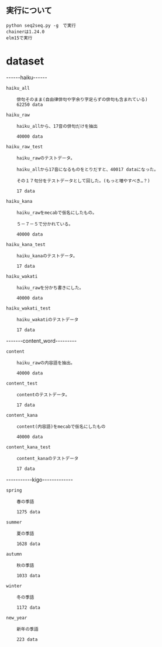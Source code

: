 ## 実行について
	python seq2seq.py -g　で実行
	chainerは1.24.0
	elm15で実行

# dataset
  
   ------haiku------ 
   
	haiku_all  
	
		俳句そのまま(自由律俳句や字余り字足らずの俳句も含まれている)  
		62250 data
		
	haiku_raw  
	
		haiku_allから、17音の俳句だけを抽出  
		
		40000 data 
		
	haiku_raw_test  
	
		haiku_rawのテストデータ。  
		
		haiku_allから17音になるものをとりだすと、40017 dataになった。  
		
		その１７句分をテストデータとして回した。(もっと増やすべき…？)  
		
		17 data  
		
	haiku_kana  
	
		haiku_rawをmecabで仮名にしたもの。  
		
		５－７－５で分かれている。  
		
		40000 data  
		
	haiku_kana_test  
	
		haiku_kanaのテストデータ。  
		
		17 data  
		
	haiku_wakati  
	
		haiku_rawを分かち書きにした。  
		
		40000 data  
		
	haiku_wakati_test  
	
		haiku_wakatiのテストデータ  
		
		17 data  



   -------content_word---------
   
	content  
	
		haiku_rawの内容語を抽出。  
		
		40000 data  
		
	content_test  
	
		contentのテストデータ。  
		
		17 data  
		
	content_kana  
	
		content(内容語)をmecabで仮名にしたもの  
		
		40000 data  
		
	content_kana_test  
	
		content_kanaのテストデータ  
		
		17 data  
		

   -----------kigo-------------
   
	spring  
	
		春の季語  
		
		1275 data  
		
	summer  
	
		夏の季語  
		
		1628 data  
		
	autumn  
	
		秋の季語  
		
		1033 data  
		
	winter  
	
		冬の季語  
		
		1172 data  
		
	new_year  
	
		新年の季語  
		
		223 data  
